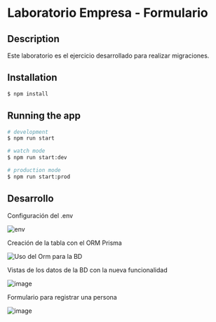 # Laboratorio Empresa - Formulario

## Description

Este laboratorio es el ejercicio desarrollado para realizar migraciones.

## Installation

```bash
$ npm install
```

## Running the app

```bash
# development
$ npm run start

# watch mode
$ npm run start:dev

# production mode
$ npm run start:prod
```

## Desarrollo

Configuración del .env

![env](/assets/imageenv.png)

Creación de la tabla con el ORM Prisma

![Uso del Orm para la BD](/assets/image.png)

Vistas de los datos de la BD con la nueva funcionalidad

![image](https://github.com/SuleiChang/formulario/assets/170781882/6ac105ee-4c6e-49b7-9f10-ca9d3b835653)

Formulario para registrar una persona

![image](https://github.com/SuleiChang/formulario/assets/170781882/21115deb-9011-4481-b36f-db5a3176a26b)



